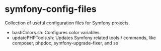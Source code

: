 # symfony-config-files
Collection of useful configuration files for Symfony projects.
- bashColors.sh: Configures color variables
- updatePHPTools.sh: Updates Symfony related tools / commands, like composer, phpdoc, symfony-upgrade-fixer, and so
